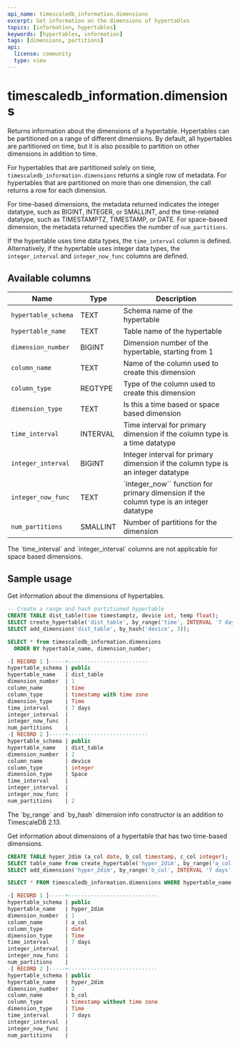 ```yaml
---
api_name: timescaledb_information.dimensions
excerpt: Get information on the dimensions of hypertables
topics: [information, hypertables]
keywords: [hypertables, information]
tags: [dimensions, partitions]
api:
  license: community
  type: view
---
```


# timescaledb_information.dimensions

Returns information about the dimensions of a hypertable. Hypertables can be
partitioned on a range of different dimensions. By default, all hypertables are
partitioned on time, but it is also possible to partition on other dimensions in
addition to time.

For hypertables that are partitioned solely on time,
`timescaledb_information.dimensions` returns a single row of metadata. For
hypertables that are partitioned on more than one dimension, the call returns a
row for each dimension.

For time-based dimensions, the metadata returned indicates the integer datatype,
such as BIGINT, INTEGER, or SMALLINT, and the time-related datatype, such as
TIMESTAMPTZ, TIMESTAMP, or DATE. For space-based dimension, the metadata
returned specifies the number of `num_partitions`.

If the hypertable uses time data types, the `time_interval` column is defined.
Alternatively, if the hypertable uses integer data types, the `integer_interval`
and `integer_now_func` columns are defined.

## Available columns

|Name|Type|Description|
|-|-|-|
|`hypertable_schema`|TEXT|Schema name of the hypertable|
|`hypertable_name`|TEXT|Table name of the hypertable|
|`dimension_number`|BIGINT|Dimension number of the hypertable, starting from 1|
|`column_name`|TEXT|Name of the column used to create this dimension|
|`column_type`|REGTYPE|Type of the column used to create this dimension|
|`dimension_type`|TEXT|Is this a time based or space based dimension|
|`time_interval`|INTERVAL|Time interval for primary dimension if the column type is a time datatype|
|`integer_interval`|BIGINT|Integer interval for primary dimension if the column type is an integer datatype|
|`integer_now_func`|TEXT|`integer_now`` function for primary dimension if the column type is an integer datatype|
|`num_partitions`|SMALLINT|Number of partitions for the dimension|

<Highlight type="note">
The `time_interval` and `integer_interval` columns are not applicable for space
based dimensions.
</Highlight>

## Sample usage

Get information about the dimensions of hypertables.

```sql
-- Create a range and hash partitioned hypertable
CREATE TABLE dist_table(time timestamptz, device int, temp float);
SELECT create_hypertable('dist_table', by_range('time', INTERVAL '7 days'));
SELECT add_dimension('dist_table', by_hash('device', 3));

SELECT * from timescaledb_information.dimensions
  ORDER BY hypertable_name, dimension_number;

-[ RECORD 1 ]-----+-------------------------
hypertable_schema | public
hypertable_name   | dist_table
dimension_number  | 1
column_name       | time
column_type       | timestamp with time zone
dimension_type    | Time
time_interval     | 7 days
integer_interval  |
integer_now_func  |
num_partitions    |
-[ RECORD 2 ]-----+-------------------------
hypertable_schema | public
hypertable_name   | dist_table
dimension_number  | 2
column_name       | device
column_type       | integer
dimension_type    | Space
time_interval     |
integer_interval  |
integer_now_func  |
num_partitions    | 2
```

<Highlight type="note">
The `by_range` and `by_hash` dimension info constructor is an addition to TimescaleDB 2.13.
</Highlight>

Get information about dimensions of a hypertable that has two time-based dimensions.

``` sql
CREATE TABLE hyper_2dim (a_col date, b_col timestamp, c_col integer);
SELECT table_name from create_hypertable('hyper_2dim', by_range('a_col'));
SELECT add_dimension('hyper_2dim', by_range('b_col', INTERVAL '7 days'));

SELECT * FROM timescaledb_information.dimensions WHERE hypertable_name = 'hyper_2dim';

-[ RECORD 1 ]-----+----------------------------
hypertable_schema | public
hypertable_name   | hyper_2dim
dimension_number  | 1
column_name       | a_col
column_type       | date
dimension_type    | Time
time_interval     | 7 days
integer_interval  |
integer_now_func  |
num_partitions    |
-[ RECORD 2 ]-----+----------------------------
hypertable_schema | public
hypertable_name   | hyper_2dim
dimension_number  | 2
column_name       | b_col
column_type       | timestamp without time zone
dimension_type    | Time
time_interval     | 7 days
integer_interval  |
integer_now_func  |
num_partitions    |
```
